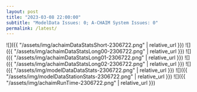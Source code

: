 ```yaml
---
layout: post
title: "2023-03-08 22:00:00"
subtitle: "ModelData Issues: 0; A-CHAIM System Issues: 0"
permalink: /latest/
---
```


![]({{ "/assets/img/achaimDataStatsShort-2306722.png" | relative_url }})
![]({{ "/assets/img/achaimDataStatsLong00-2306722.png" | relative_url }})
![]({{ "/assets/img/achaimDataStatsLong01-2306722.png" | relative_url }})
![]({{ "/assets/img/achaimDataStatsLong02-2306722.png" | relative_url }})
![]({{ "/assets/img/modelDataDataStats-2306722.png" | relative_url }})
![]({{ "/assets/img/modelDataStationStats-2306722.png" | relative_url }})
![]({{ "/assets/img/achaimRunTime-2306722.png" | relative_url }})



